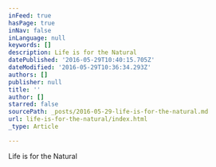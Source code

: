 ```yaml
---
inFeed: true
hasPage: true
inNav: false
inLanguage: null
keywords: []
description: Life is for the Natural
datePublished: '2016-05-29T10:40:15.705Z'
dateModified: '2016-05-29T10:36:34.293Z'
authors: []
publisher: null
title: ''
author: []
starred: false
sourcePath: _posts/2016-05-29-life-is-for-the-natural.md
url: life-is-for-the-natural/index.html
_type: Article

---
```

Life is for the Natural